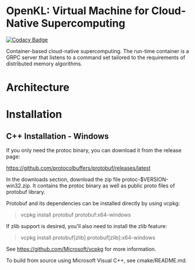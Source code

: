 # OpenKL: Virtual Machine for Cloud-Native Supercomputing

[![Codacy Badge](https://api.codacy.com/project/badge/Grade/28b588921aa34231869a034f6283fdf9)](https://app.codacy.com/gh/stillwater-sc/openkl?utm_source=github.com&utm_medium=referral&utm_content=stillwater-sc/openkl&utm_campaign=Badge_Grade_Dashboard)


Container-based cloud-native supercomputing. The run-time container is a GRPC server that listens to a command set
tailored to the requirements of distributed memory algorithms.

# Architecture


# Installation

## C++ Installation - Windows
If you only need the protoc binary, you can download it from the release page:

https://github.com/protocolbuffers/protobuf/releases/latest

In the downloads section, download the zip file protoc-$VERSION-win32.zip. It contains the protoc binary as well as public proto files of protobuf library.

Protobuf and its dependencies can be installed directly by using vcpkg:

> vcpkg install protobuf protobuf:x64-windows

If zlib support is desired, you'll also need to install the zlib feature:

> vcpkg install protobuf[zlib] protobuf[zlib]:x64-windows

See https://github.com/Microsoft/vcpkg for more information.

To build from source using Microsoft Visual C++, see cmake/README.md.
